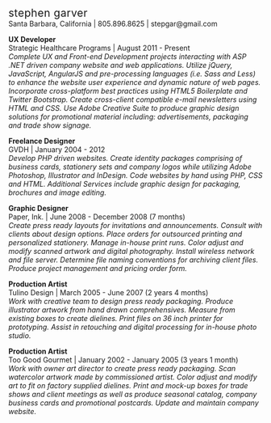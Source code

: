 <h2 style="font-weight: normal; letter-spacing: .5px; margin: 0;">stephen garver</h2>
Santa Barbara, California | 805.896.8625 | stepgar@gmail.com<br>

**UX Developer**<br>
Strategic Healthcare Programs | August 2011 - Present<br>
_Complete UX and Front-end Development projects interacting with ASP .NET driven company website and web applications. Utilize jQuery, JavaScript, AngularJS and pre-processing languages (i.e. Sass and Less) to enhance the website user experience and dynamic nature of web pages. Incorporate cross-platform best practices using HTML5 Boilerplate and Twitter Bootstrap. Create cross-client compatible e-mail newsletters using HTML and CSS. Use Adobe Creative Suite to produce graphic design solutions for promotional material including: advertisements, packaging and trade show signage._

**Freelance Designer**<br>
GVDH | January 2004 - 2012<br>
_Develop PHP driven websites. Create identity packages comprising of business cards, stationery sets and company logos while utilizing Adobe Photoshop, Illustrator and InDesign. Code websites by hand using PHP, CSS and HTML. Additional Services include graphic design for packaging, brochures and image editing._

**Graphic Designer**<br>
Paper, Ink. | June 2008 - December 2008 (7 months)<br>
_Create press ready layouts for invitations and announcements. Consult with clients about design options. Place orders for outsourced printing and personalized stationery. Manage in-house print runs. Color adjust and modify scanned artwork and digital photography. Install wireless network and file server. Determine file naming conventions for archiving client files. Produce project management and pricing order form._

**Production Artist**<br>
Tulino Design | March 2005 - June 2007 (2 years 4 months)<br>
_Work with creative team to design press ready packaging. Produce illustrator artwork from hand drawn comprehensives. Measure from existing boxes to create dielines. Print files on 36 inch printer for prototyping. Assist in retouching and digital processing for in-house photo studio._

**Production Artist**<br>
Too Good Gourmet | January 2002 - January 2005 (3 years 1 month)<br>
_Work with owner art director to create press ready packaging. Scan watercolor artwork made by commissioned artist. Color adjust and modify art to fit on factory supplied dielines. Print and mock-up boxes for trade shows and client meetings as well as produce seasonal catalog, company business cards and promotional postcards. Update and maintain company website._

